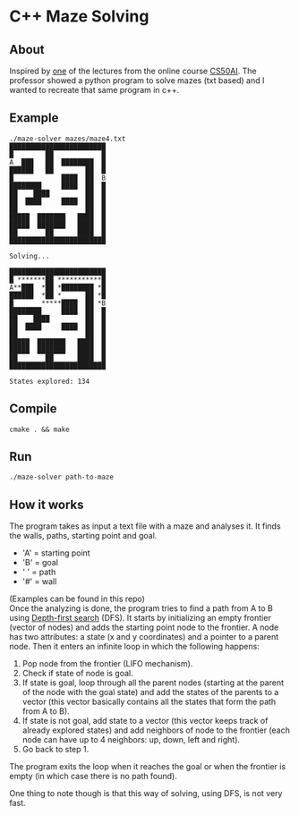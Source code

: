 # C++ Maze Solving

## About
Inspired by [one](https://www.youtube.com/watch?v=qzhEB8FxxRs) of the lectures from the online course [CS50AI](https://cs50.harvard.edu/ai/2020/). The professor showed a python program to solve mazes (txt based) and I wanted to recreate that same program in c++. 

## Example
```
./maze-solver mazes/maze4.txt
████████████████████████
█        ██            █
A  ███   ██  ████████  █
██████   ██        ██  █
█            ████  ██  B
████████     ████  ██  █
██    ████         ██  █
██  ████     ████  ██  █
██                 ██  █
█████  ███████   ████  █
█████  ███████   ████  █
██       ██      ████  █
████████████████████████

Solving...

████████████████████████
█ *******██ ***********█
A**███  *██ *████████ *█
██████  *██ *      ██ *█
█       *****████  ██ *B
████████     ████  ██  █
██    ████         ██  █
██  ████     ████  ██  █
██                 ██  █
█████  ███████   ████  █
█████  ███████   ████  █
██       ██      ████  █
████████████████████████

States explored: 134
```
## Compile
```
cmake . && make
```
## Run
```
./maze-solver path-to-maze
```
## How it works
The program takes as input a text file with a maze and analyses it. It finds the walls, paths, starting point and goal.
* 'A' = starting point
* 'B' = goal
* ' ' = path
* '#' = wall

(Examples can be found in this repo)  
Once the analyzing is done, the program tries to find a path from A to B using [Depth-first search](https://nl.wikipedia.org/wiki/Depth-first_search) (DFS). It starts by initializing an empty frontier (vector of nodes) and adds the starting point node to the frontier. A node has two attributes: a state (x and y coordinates) and a pointer to a parent node. Then it enters an infinite loop in which the following happens:
1. Pop node from the frontier (LIFO mechanism).
2. Check if state of node is goal.
3. If state is goal, loop through all the parent nodes (starting at the parent of the node with the goal state) and add the states of the parents to a vector (this vector basically contains all the states that form the path from A to B).
4. If state is not goal, add state to a vector (this vector keeps track of already explored states) and add neighbors of node to the frontier (each node can have up to 4 neighbors: up, down, left and right).
5. Go back to step 1.

The program exits the loop when it reaches the goal or when the frontier is empty (in which case there is no path found).

One thing to note though is that this way of solving, using DFS, is not very fast. 
